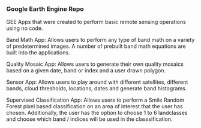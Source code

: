 ### Google Earth Engine Repo
GEE Apps that were created to perform basic remote sensing operations using no code. 

Band Math App: Allows users to perform any type of band math on a variety of predetermined images. A number of prebuilt band math equations are built into the applications. 

Quality Mosaic App: Allows users to generate their own quality mosaics based on a given date, band or index and a user drawn polygon. 

Sensor App: Allows users to play around with different satellites, different bands, cloud thresholds, locations, dates and generate band histograms. 

Supervised Classification App: Allows users to perform a Smile Random Forest pixel based classification on an area of interest that the user has chosen. Additionally, the user has the option to choose 1 to 6 landclasses and choose which band / indices will be used in the classsification. 

